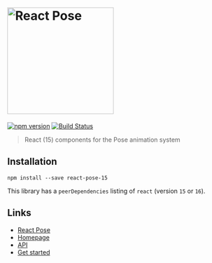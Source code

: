 # <a href="https://popmotion.io"><img src="https://user-images.githubusercontent.com/7850794/37059519-9a190c14-2185-11e8-894f-e82a99f45171.png" width="243" alt="React Pose" /></a>

[![npm version](https://badge.fury.io/js/react-pose-15.svg)](https://badge.fury.io/js/react-pose-15)
[![Build Status](https://travis-ci.org/ItsJonQ/react-pose-15.svg?branch=master)](https://travis-ci.org/ItsJonQ/react-pose-15)

> React (15) components for the Pose animation system


## Installation

```
npm install --save react-pose-15
```

This library has a `peerDependencies` listing of `react` (version `15` or `16`).


## Links

- [React Pose](https://github.com/Popmotion/popmotion/tree/master/packages/react-pose)
- [Homepage](https://popmotion.io/pose)
- [API](https://popmotion.io/pose/api)
- [Get started](https://popmotion.io/pose/learn/get-started)
